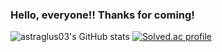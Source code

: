 ### Hello, everyone!! Thanks for coming!

![astraglus03's GitHub stats](https://github-readme-stats.vercel.app/api?username=kim-keondong&show_icons=true&theme=radical)
[![Solved.ac profile](http://mazassumnida.wtf/api/v2/generate_badge?boj=kgd0250)](https://solved.ac/kgd0250)
<!--
**astraglus03/astraglus03** is a ✨ _special_ ✨ repository because its `README.md` (this file) appears on your GitHub profile.

Here are some ideas to get you started:

- 🔭 I’m currently working on ...
- 🌱 I’m currently learning ...
- 👯 I’m looking to collaborate on ...
- 🤔 I’m looking for help with ...
- 💬 Ask me about ...
- 📫 How to reach me: ...
- 😄 Pronouns: ...
- ⚡ Fun fact: ...
-->

